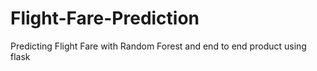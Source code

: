 # Flight-Fare-Prediction
Predicting Flight Fare with Random Forest and end to end product using flask
